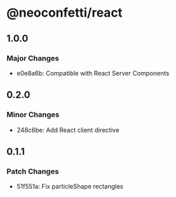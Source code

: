 # @neoconfetti/react

## 1.0.0

### Major Changes

- e0e8a6b: Compatible with React Server Components

## 0.2.0

### Minor Changes

- 248c6be: Add React client directive

## 0.1.1

### Patch Changes

- 51f551a: Fix particleShape rectangles

